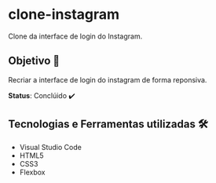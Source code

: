 # clone-instagram
Clone da interface de login do Instagram.
## Objetivo 🎯
Recriar a interface de login do instagram de forma reponsiva.


**Status**: Conclúido ✔️
## Tecnologias e Ferramentas utilizadas 🛠️
- Visual Studio Code
- HTML5
- CSS3
- Flexbox